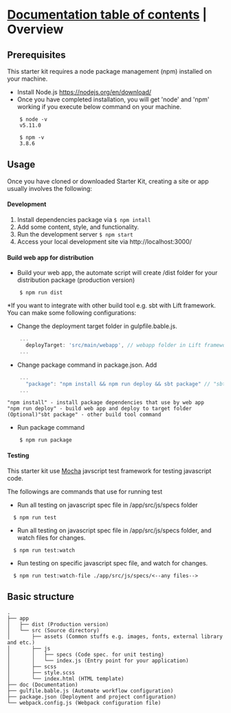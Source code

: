 # [Documentation table of contents](TOC.md) | Overview

## Prerequisites

This starter kit requires a node package management (npm) installed on your machine.

* Install Node.js https://nodejs.org/en/download/
* Once you have completed installation, you will get 'node' and 'npm' working if you execute below command on your machine.

```
    $ node -v
    v5.11.0
```

```
    $ npm -v
    3.8.6
```


## Usage

Once you have cloned or downloaded Starter Kit, creating a site or app usually involves the following:

#### Development

1. Install dependencies package via ```$ npm intall```
2. Add some content, style, and functionality.
3. Run the development server ```$ npm start```
4. Access your local development site via http://localhost:3000/


#### Build web app for distribution 

- Build your web app, the automate script will create /dist folder for your distribution package (production version)

```
    $ npm run dist
```

*If you want to integrate with other build tool e.g. sbt with Lift framework. You can make some following configurations:


* Change the deployment target folder in gulpfile.bable.js.

```javascript
    ...
      deployTarget: 'src/main/webapp', // webapp folder in Lift framework
    ...
```

* Change package command in package.json. Add 

```javascript
    ...
      "package": "npm install && npm run deploy && sbt package" // "sbt package"  
    ...
```

    "npm install" - install package dependencies that use by web app
    "npm run deploy" - build web app and deploy to target folder
    (Optional)"sbt package" - other build tool command

* Run package command

```
    $ npm run package
```

#### Testing

This starter kit use [Mocha](https://mochajs.org) javscript test framework for testing javascript code.

The followings are commands that use for running test 

- Run all testing on javascript spec file in /app/src/js/specs folder

```
  $ npm run test
```

- Run all testing on javascript spec file in /app/src/js/specs folder, and watch files for changes.

```
  $ npm run test:watch
```

- Run testing on specific javascript spec file, and watch for changes.

```
  $ npm run test:watch-file ./app/src/js/specs/<--any files-->
```

## Basic structure

```
.
├── app
│   ├── dist (Production version)
│   └── src (Source directory)
│       ├── assets (Common stuffs e.g. images, fonts, external library and etc.)
│       ├── js
│       │   ├── specs (Code spec. for unit testing) 
│       │   └── index.js (Entry point for your application) 
│       ├── scss
│       ├── style.scss
│       └── index.html (HTML template) 
├── doc (Documentation)
├── gulfile.bable.js (Automate workflow configuration)
├── package.json (Deployment and project configuration)
└── webpack.config.js (Webpack configuration file)


